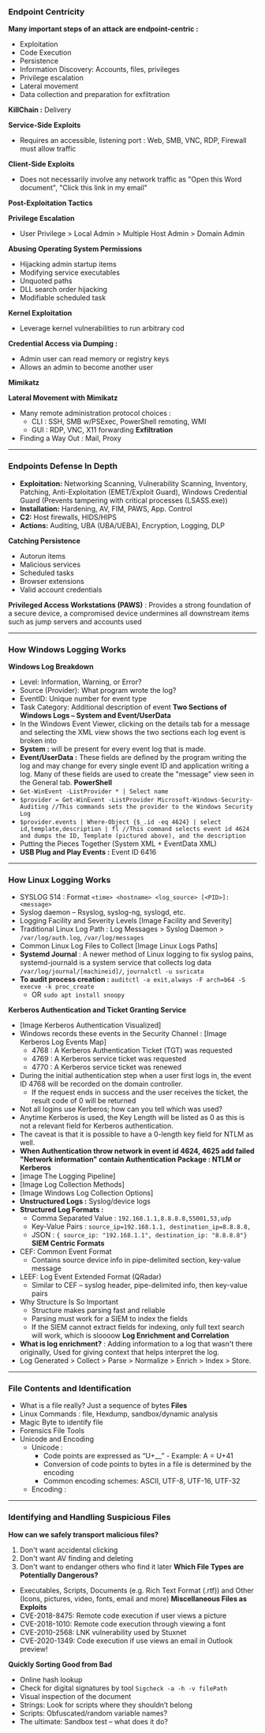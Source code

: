 ### Endpoint Centricity

**Many important steps of an attack are endpoint-centric :**
- Exploitation
- Code Execution
- Persistence
- Information Discovery: Accounts, files, privileges
- Privilege escalation
- Lateral movement
- Data collection and preparation for exfiltration

**KillChain :** Delivery

**Service-Side Exploits**
- Requires an accessible, listening port : Web, SMB, VNC, RDP, Firewall must allow traffic

**Client-Side Exploits**
- Does not necessarily involve any network traffic as "Open this Word document", "Click this link in my email"

**Post-Exploitation Tactics**

**Privilege Escalation**
- User Privilege > Local Admin > Multiple Host Admin > Domain Admin

**Abusing Operating System Permissions**
- Hijacking admin startup items
- Modifying service executables
- Unquoted paths
- DLL search order hijacking
- Modifiable scheduled task

**Kernel Exploitation**
- Leverage kernel vulnerabilities to run arbitrary cod

**Credential Access via Dumping :**
- Admin user can read memory or registry keys
- Allows an admin to become another user

**Mimikatz**

**Lateral Movement with Mimikatz**
- Many remote administration protocol choices : 
	- CLI : SSH, SMB w/PSExec, PowerShell remoting, WMI
	- GUI : RDP, VNC, X11 forwarding
**Exfiltration**
- Finding a Way Out : Mail, Proxy
***
### Endpoints Defense In Depth

- **Exploitation:** Networking Scanning, Vulnerability Scanning, Inventory, Patching, Anti-Exploitation (EMET/Exploit Guard), Windows Credential Guard (Prevents tampering with critical processes (LSASS.exe))
- **Installation:** Hardening, AV, FIM, PAWS, App. Control
- **C2:** Host firewalls, HIDS/HIPS
- **Actions:** Auditing, UBA (UBA/UEBA), Encryption, Logging, DLP

**Catching Persistence**
- Autorun items
- Malicious services
- Scheduled tasks
- Browser extensions
- Valid account credentials

**Privileged Access Workstations (PAWS)** : Provides a strong foundation of a secure device, a compromised device undermines all downstream items such as jump servers and accounts used
***
### How Windows Logging Works
**Windows Log Breakdown**
- Level: Information, Warning, or Error?
- Source (Provider): What program wrote the log?
- EventID: Unique number for event type
- Task Category: Additional description of event
**Two Sections of Windows Logs – System and Event/UserData**
- In the Windows Event Viewer, clicking on the details tab for a message and selecting the XML view shows the two sections each log event is broken into
- **System :** will be present for every event log that is made.
- **Event/UserData :** These fields are defined by the program writing the log and may change for every single event ID and application writing a log. Many of these fields are used to create the "message" view seen in the General tab.
**PowerShell**
- `Get-WinEvent -ListProvider * | Select name`
- `$provider = Get-WinEvent -ListProvider Microsoft-Windows-Security-Auditing //This commands sets the provider to the Windows Security Log`
- `$provider.events | Where-Object {$_.id -eq 4624} | select id,template,description | fl //This command selects event id 4624 and dumps the ID, Template (pictured above), and the description` 
- Putting the Pieces Together (System XML + EventData XML)
- **USB Plug and Play Events :** Event ID 6416
***
### How Linux Logging Works
- SYSLOG 514 : Format `<time> <hostname> <log_source> [<PID>]: <message>`
- Syslog daemon – Rsyslog, syslog-ng, syslogd, etc.
- Logging Facility and Severity Levels [Image Facility and Severity]
- Traditional Linux Log Path : Log Messages > Syslog Daemon > `/var/log/auth.log`, `/var/log/messages`
- Common Linux Log Files to Collect [Image Linux Logs Paths]
- **Systemd Journal** : A newer method of Linux logging to fix syslog pains, systemd-journald is a system service that collects log data `/var/log/journal/[machineid]/`, `journalctl -u suricata`
- **To audit process creation :** `auditctl -a exit,always -F arch=b64 -S execve -k proc_create`
	- OR `sudo apt install snoopy`

**Kerberos Authentication and Ticket Granting Service**
- [Image Kerberos Authentication Visualized]
- Windows records these events in the Security Channel : [Image Kerberos Log Events Map]
	- 4768 : A Kerberos Authentication Ticket (TGT) was requested
	- 4769 : A Kerberos service ticket was requested
	- 4770 : A Kerberos service ticket was renewed
- During the initial authentication step when a user first logs in, the event ID 4768 will be recorded on the domain controller. 
	- If the request ends in success and the user receives the ticket, the result code of 0 will be returned
- Not all logins use Kerberos; how can you tell which was used?
- Anytime Kerberos is used, the Key Length will be listed as 0 as this is not a relevant field for Kerberos authentication.
- The caveat is that it is possible to have a 0-length key field for NTLM as well. 
- **When Authentication throw network in event id 4624, 4625 add failed "Network information" contain Authentication Package : NTLM or Kerberos**
- [image The Logging Pipeline]
- [Image Log Collection Methods]
- [Image Windows Log Collection Options]
- **Unstructured Logs :** Syslog/device logs
- **Structured Log Formats :** 
	- Comma Separated Value : `192.168.1.1,8.8.8.8,55001,53,udp`
	- Key-Value Pairs : `source_ip=192.168.1.1, destination_ip=8.8.8.8,`
	- JSON : `{ source_ip: "192.168.1.1", destination_ip: "8.8.8.8"}`
**SIEM Centric Formats**
- CEF: Common Event Format
	- Contains source device info in pipe-delimited section, key-value message
- LEEF: Log Event Extended Format (QRadar)
	- Similar to CEF – syslog header, pipe-delimited info, then key-value pairs
- Why Structure Is So Important
	- Structure makes parsing fast and reliable
	- Parsing must work for a SIEM to index the fields
	- If the SIEM cannot extract fields for indexing, only full text search will work, which is sloooow
**Log Enrichment and Correlation**
- **What is log enrichment?** : Adding information to a log that wasn't there originally, Used for giving context that helps interpret the log.
- Log Generated > Collect > Parse > Normalize > Enrich > Index > Store.
***
### File Contents and Identification
- What is a file really? Just a sequence of bytes
**Files**
- Linux Commands : file, Hexdump, sandbox/dynamic analysis
- Magic Byte to identify file
- Forensics File Tools
- Unicode and Encoding
	- Unicode : 
		- Code points are expressed as “U+__” - Example: A = U+41
		- Conversion of code points to bytes in a file is determined by the encoding
		- Common encoding schemes: ASCII, UTF-8, UTF-16, UTF-32
	- Encoding : 
***
### Identifying and Handling Suspicious Files

**How can we safely transport malicious files?**
1. Don't want accidental clicking 
2. Don't want AV finding and deleting 
3. Don't want to endanger others who find it later
**Which File Types are Potentially Dangerous?**
- Executables, Scripts, Documents (e.g. Rich Text Format (.rtf)) and Other (Icons, pictures, video, fonts, email and more)
**Miscellaneous Files as Exploits**
- CVE-2018-8475: Remote code execution if user views a picture
- CVE-2018-1010: Remote code execution through viewing a font 
- CVE-2010-2568: LNK vulnerability used by Stuxnet
- CVE-2020-1349: Code execution if use views an email in Outlook preview!

**Quickly Sorting Good from Bad**
- Online hash lookup
- Check for digital signatures by tool `Sigcheck -a -h -v filePath`
- Visual inspection of the document
- Strings: Look for scripts where they shouldn’t belong
- Scripts: Obfuscated/random variable names?
- The ultimate: Sandbox test – what does it do?






